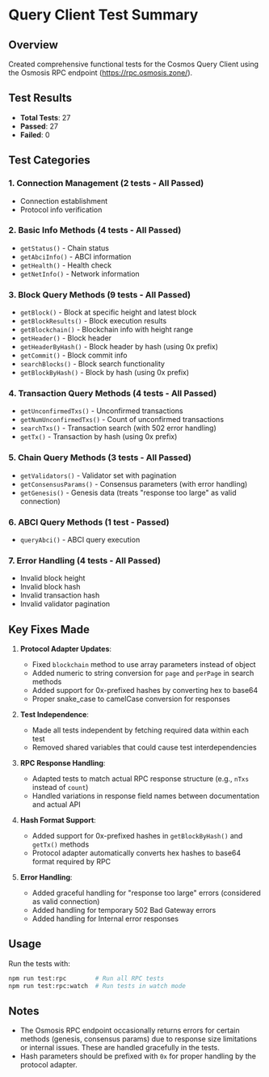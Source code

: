 # Query Client Test Summary

## Overview
Created comprehensive functional tests for the Cosmos Query Client using the Osmosis RPC endpoint (https://rpc.osmosis.zone/).

## Test Results
- **Total Tests**: 27
- **Passed**: 27
- **Failed**: 0

## Test Categories

### 1. Connection Management (2 tests - All Passed)
- Connection establishment
- Protocol info verification

### 2. Basic Info Methods (4 tests - All Passed)
- `getStatus()` - Chain status
- `getAbciInfo()` - ABCI information
- `getHealth()` - Health check
- `getNetInfo()` - Network information

### 3. Block Query Methods (9 tests - All Passed)
- `getBlock()` - Block at specific height and latest block
- `getBlockResults()` - Block execution results
- `getBlockchain()` - Blockchain info with height range
- `getHeader()` - Block header
- `getHeaderByHash()` - Block header by hash (using 0x prefix)
- `getCommit()` - Block commit info
- `searchBlocks()` - Block search functionality
- `getBlockByHash()` - Block by hash (using 0x prefix)

### 4. Transaction Query Methods (4 tests - All Passed)
- `getUnconfirmedTxs()` - Unconfirmed transactions
- `getNumUnconfirmedTxs()` - Count of unconfirmed transactions
- `searchTxs()` - Transaction search (with 502 error handling)
- `getTx()` - Transaction by hash (using 0x prefix)

### 5. Chain Query Methods (3 tests - All Passed)
- `getValidators()` - Validator set with pagination
- `getConsensusParams()` - Consensus parameters (with error handling)
- `getGenesis()` - Genesis data (treats "response too large" as valid connection)

### 6. ABCI Query Methods (1 test - Passed)
- `queryAbci()` - ABCI query execution

### 7. Error Handling (4 tests - All Passed)
- Invalid block height
- Invalid block hash
- Invalid transaction hash
- Invalid validator pagination

## Key Fixes Made

1. **Protocol Adapter Updates**:
   - Fixed `blockchain` method to use array parameters instead of object
   - Added numeric to string conversion for `page` and `perPage` in search methods
   - Added support for 0x-prefixed hashes by converting hex to base64
   - Proper snake_case to camelCase conversion for responses

2. **Test Independence**:
   - Made all tests independent by fetching required data within each test
   - Removed shared variables that could cause test interdependencies

3. **RPC Response Handling**:
   - Adapted tests to match actual RPC response structure (e.g., `nTxs` instead of `count`)
   - Handled variations in response field names between documentation and actual API

4. **Hash Format Support**:
   - Added support for 0x-prefixed hashes in `getBlockByHash()` and `getTx()` methods
   - Protocol adapter automatically converts hex hashes to base64 format required by RPC

5. **Error Handling**:
   - Added graceful handling for "response too large" errors (considered as valid connection)
   - Added handling for temporary 502 Bad Gateway errors
   - Added handling for Internal error responses

## Usage

Run the tests with:
```bash
npm run test:rpc        # Run all RPC tests
npm run test:rpc:watch  # Run tests in watch mode
```

## Notes

- The Osmosis RPC endpoint occasionally returns errors for certain methods (genesis, consensus params) due to response size limitations or internal issues. These are handled gracefully in the tests.
- Hash parameters should be prefixed with `0x` for proper handling by the protocol adapter.